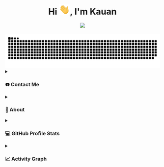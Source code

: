 <div align="center">
<h1 align="center">Hi <img width="35" src="https://github.com/1999AZZAR/1999AZZAR/blob/main/resources/img/waving.gif">, I'm Kauan </h1>
<h4 align="center"  <a href="https://github.com/DenverCoder1/readme-typing-svg"><img src="https://readme-typing-svg.herokuapp.com?lines=Information+Technology+Student;Junior+Web+Developer;Always%20learning%20new%20things&center=true&width=380&height=45"></a></h4>
</div>

<div align="center">
<picture>
  <source media="(prefers-color-scheme: dark)" srcset="https://raw.githubusercontent.com/kaugoncalves/kaugoncalves/output/github-contribution-grid-snake-dark.svg">
  <source media="(prefers-color-scheme: light)" srcset="https://raw.githubusercontent.com/kaugoncalves/kaugoncalves/output/github-contribution-grid-snake.svg">
  <img alt="github contribution grid snake animation" src="https://raw.githubusercontent.com/kaugoncalves/kaugoncalves/output/github-contribution-grid-snake.svg">
</picture>
</div>

<details>
  <summary><h3> ☎️ Contact Me </h3> </summary>
<div>
  <samp>
    <h2 align="center">😎 You can reach me by:</h2>
    <p align="center">
      <br/>
      <a href="https://www.linkedin.com/in/kauan-gonçalves-3323501b6/" target="blank"><img align="center"
         src="https://img.shields.io/badge/linkedin-%231DA1F2.svg?style=for-the-badge&logo=linkedin&logoColor=white"
         alt="kau" height="30"/></a>
      <a href="https://mailto:kauangoncalves12.ks@gmail.com" target="blank"><img align="center"
         src="https://img.shields.io/badge/gmail-EA4335.svg?style=for-the-badge&logo=gmail&logoColor=white"
         alt="kau" height="30"/></a>
    </p>
  <p align="center">
      <a href="https://www.instagram.com/kaugoncalves__/" target="blank"><img align="center"
         src="https://img.shields.io/badge/instagram-%23E4405F.svg?style=for-the-badge&logo=Instagram&logoColor=white"
         alt="kau" height="30"/></a>
      <br>
    </p>
  </samp>
</div>
</details>

<details>
  <summary> <h3> 🧮 About </h3></summary>
<div>
<h2 align="center">🧮 About Me</h2>

- :school: I am System analysis and development `student`
- :technologist: I have a technical course in System analysis and development at `COTUCA`
- :computer: I’m constantly `learning` new things and taking `courses` of all kinds
- :student: I’m currently learning: `React` and `Angular`.
- :thinking: I'm currently working as a `junior developer` at `Venturus`
- :computer: If you want to check out some [Arduino projects](https://www.tinkercad.com/users/c5AWNu60heW-kauan-santos?category=circuits). (you may have to login to see the projects)
  
</div>
</details>

<details> 
  <summary><h3>💻 GitHub Profile Stats </h3></summary>
  <div>
    <h2 align="center"> 📊 Github stats </h2>
      <br/>
        <p align="center">
          <a href="https://github.com/kaugoncalves/">
          <img src="https://github-readme-stats.vercel.app/api/top-langs/?username=kaugoncalves&langs_count=6&theme=gruvbox&layout=compact&hide_border=true" alt="kaugoncalves :: Top Langs" /></a>
        </p>
        <p align="center">
          <a href="https://github.com/kaugoncalves/">
          <img width="49.5%" src="https://github-readme-stats.vercel.app/api?username=kaugoncalves&show_icons=true&theme=gruvbox&hide_border=true" />
          <img width="49.5%" src="https://github-readme-streak-stats.herokuapp.com/?user=kaugoncalves&theme=gruvbox&hide_border=true" />
          </a>
       </p>
     <br>
  </div>    
</details>

<details>
  <summary><h3> 📈 Activity Graph </h3></summary>
  <br/>
  <h2 align="center"> My current activity </h2>
<a href="https://github.com/kaugoncalves"><img alt="kau's Activity Graph" src="https://activity-graph.herokuapp.com/graph?username=kaugoncalves&theme=react-dark&hide_border=true&area=true" /></a>
</details>

